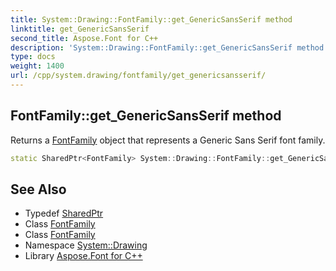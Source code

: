 ```yaml
---
title: System::Drawing::FontFamily::get_GenericSansSerif method
linktitle: get_GenericSansSerif
second_title: Aspose.Font for C++
description: 'System::Drawing::FontFamily::get_GenericSansSerif method. Returns a FontFamily object that represents a Generic Sans Serif font family in C++.'
type: docs
weight: 1400
url: /cpp/system.drawing/fontfamily/get_genericsansserif/
---
```

## FontFamily::get_GenericSansSerif method


Returns a [FontFamily](../) object that represents a Generic Sans Serif font family.

```cpp
static SharedPtr<FontFamily> System::Drawing::FontFamily::get_GenericSansSerif()
```

## See Also

* Typedef [SharedPtr](../../../system/sharedptr/)
* Class [FontFamily](../)
* Class [FontFamily](../)
* Namespace [System::Drawing](../../)
* Library [Aspose.Font for C++](../../../)

